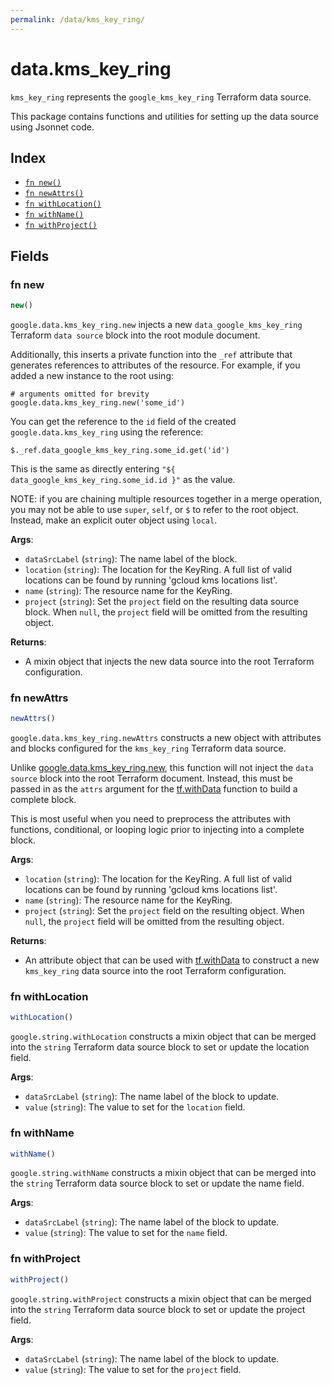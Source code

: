 ```yaml
---
permalink: /data/kms_key_ring/
---
```


# data.kms_key_ring

`kms_key_ring` represents the `google_kms_key_ring` Terraform data source.



This package contains functions and utilities for setting up the data source using Jsonnet code.


## Index

* [`fn new()`](#fn-new)
* [`fn newAttrs()`](#fn-newattrs)
* [`fn withLocation()`](#fn-withlocation)
* [`fn withName()`](#fn-withname)
* [`fn withProject()`](#fn-withproject)

## Fields

### fn new

```ts
new()
```


`google.data.kms_key_ring.new` injects a new `data_google_kms_key_ring` Terraform `data source`
block into the root module document.

Additionally, this inserts a private function into the `_ref` attribute that generates references to attributes of the
resource. For example, if you added a new instance to the root using:

    # arguments omitted for brevity
    google.data.kms_key_ring.new('some_id')

You can get the reference to the `id` field of the created `google.data.kms_key_ring` using the reference:

    $._ref.data_google_kms_key_ring.some_id.get('id')

This is the same as directly entering `"${ data_google_kms_key_ring.some_id.id }"` as the value.

NOTE: if you are chaining multiple resources together in a merge operation, you may not be able to use `super`, `self`,
or `$` to refer to the root object. Instead, make an explicit outer object using `local`.

**Args**:
  - `dataSrcLabel` (`string`): The name label of the block.
  - `location` (`string`): The location for the KeyRing.
A full list of valid locations can be found by running &#39;gcloud kms locations list&#39;.
  - `name` (`string`): The resource name for the KeyRing.
  - `project` (`string`): Set the `project` field on the resulting data source block. When `null`, the `project` field will be omitted from the resulting object.

**Returns**:
- A mixin object that injects the new data source into the root Terraform configuration.


### fn newAttrs

```ts
newAttrs()
```


`google.data.kms_key_ring.newAttrs` constructs a new object with attributes and blocks configured for the `kms_key_ring`
Terraform data source.

Unlike [google.data.kms_key_ring.new](#fn-new), this function will not inject the `data source`
block into the root Terraform document. Instead, this must be passed in as the `attrs` argument for the
[tf.withData](https://github.com/tf-libsonnet/core/tree/main/docs#fn-withdata) function to build a complete block.

This is most useful when you need to preprocess the attributes with functions, conditional, or looping logic prior to
injecting into a complete block.

**Args**:
  - `location` (`string`): The location for the KeyRing.
A full list of valid locations can be found by running &#39;gcloud kms locations list&#39;.
  - `name` (`string`): The resource name for the KeyRing.
  - `project` (`string`): Set the `project` field on the resulting object. When `null`, the `project` field will be omitted from the resulting object.

**Returns**:
  - An attribute object that can be used with [tf.withData](https://github.com/tf-libsonnet/core/tree/main/docs#fn-withdata) to construct a new `kms_key_ring` data source into the root Terraform configuration.


### fn withLocation

```ts
withLocation()
```

`google.string.withLocation` constructs a mixin object that can be merged into the `string`
Terraform data source block to set or update the location field.



**Args**:
  - `dataSrcLabel` (`string`): The name label of the block to update.
  - `value` (`string`): The value to set for the `location` field.


### fn withName

```ts
withName()
```

`google.string.withName` constructs a mixin object that can be merged into the `string`
Terraform data source block to set or update the name field.



**Args**:
  - `dataSrcLabel` (`string`): The name label of the block to update.
  - `value` (`string`): The value to set for the `name` field.


### fn withProject

```ts
withProject()
```

`google.string.withProject` constructs a mixin object that can be merged into the `string`
Terraform data source block to set or update the project field.



**Args**:
  - `dataSrcLabel` (`string`): The name label of the block to update.
  - `value` (`string`): The value to set for the `project` field.
